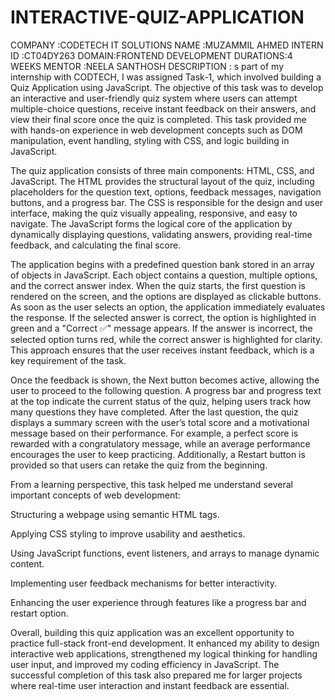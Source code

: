# INTERACTIVE-QUIZ-APPLICATION
COMPANY :CODETECH IT SOLUTIONS
NAME :MUZAMMIL AHMED
INTERN ID :CT04DY263
DOMAIN:FRONTEND  DEVELOPMENT
DURATIONS:4 WEEKS
MENTOR :NEELA SANTHOSH
DESCRIPTION :
     s part of my internship with CODTECH, I was assigned Task-1, which involved building a Quiz Application using JavaScript. The objective of this task was to develop an interactive and user-friendly quiz system where users can attempt multiple-choice questions, receive instant feedback on their answers, and view their final score once the quiz is completed. This task provided me with hands-on experience in web development concepts such as DOM manipulation, event handling, styling with CSS, and logic building in JavaScript.

The quiz application consists of three main components: HTML, CSS, and JavaScript. The HTML provides the structural layout of the quiz, including placeholders for the question text, options, feedback messages, navigation buttons, and a progress bar. The CSS is responsible for the design and user interface, making the quiz visually appealing, responsive, and easy to navigate. The JavaScript forms the logical core of the application by dynamically displaying questions, validating answers, providing real-time feedback, and calculating the final score.

The application begins with a predefined question bank stored in an array of objects in JavaScript. Each object contains a question, multiple options, and the correct answer index. When the quiz starts, the first question is rendered on the screen, and the options are displayed as clickable buttons. As soon as the user selects an option, the application immediately evaluates the response. If the selected answer is correct, the option is highlighted in green and a "Correct ✅" message appears. If the answer is incorrect, the selected option turns red, while the correct answer is highlighted for clarity. This approach ensures that the user receives instant feedback, which is a key requirement of the task.

Once the feedback is shown, the Next button becomes active, allowing the user to proceed to the following question. A progress bar and progress text at the top indicate the current status of the quiz, helping users track how many questions they have completed. After the last question, the quiz displays a summary screen with the user’s total score and a motivational message based on their performance. For example, a perfect score is rewarded with a congratulatory message, while an average performance encourages the user to keep practicing. Additionally, a Restart button is provided so that users can retake the quiz from the beginning.

From a learning perspective, this task helped me understand several important concepts of web development:

Structuring a webpage using semantic HTML tags.

Applying CSS styling to improve usability and aesthetics.

Using JavaScript functions, event listeners, and arrays to manage dynamic content.

Implementing user feedback mechanisms for better interactivity.

Enhancing the user experience through features like a progress bar and restart option.

Overall, building this quiz application was an excellent opportunity to practice full-stack front-end development. It enhanced my ability to design interactive web applications, strengthened my logical thinking for handling user input, and improved my coding efficiency in JavaScript. The successful completion of this task also prepared me for larger projects where real-time user interaction and instant feedback are essential.
